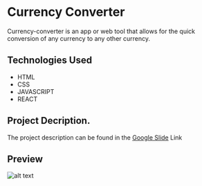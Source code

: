 # Currency Converter
Currency-converter is an app or web tool that allows for the quick conversion of any currency to any other currency.


## Technologies Used
  - HTML
  - CSS
  - JAVASCRIPT
  - REACT

## Project Decription. 
The project description can be found in the [Google Slide](https://docs.google.com/presentation/d/1AGeJ6OxdI9mK88rmOsbcbQWL7z5qhZte/edit?usp=sharing&ouid=104308480202929212890&rtpof=true&sd=true) Link


## Preview
![alt text](https://user-images.githubusercontent.com/68517660/177348931-9d15bac7-14bb-4cdb-838a-26455f18d3fc.jpg)


